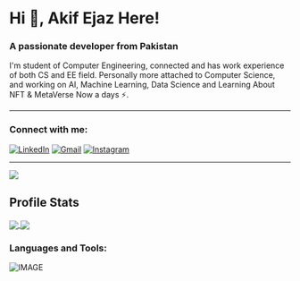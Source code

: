 
<!--
**akifejaz/akifejaz** is a ✨ _special_ ✨ repository because its `README.md` (this file) appears on your GitHub profile.

Here are some ideas to get you started:

- 🔭 I’m currently working on ...
- 🌱 I’m currently learning ...
- 👯 I’m looking to collaborate on ...
- 🤔 I’m looking for help with ...
- 💬 Ask me about ...
- 📫 How to reach me: ...
- 😄 Pronouns: ...
- ⚡ Fun fact: ...
-->

<!-- INTRODUCTION -->
<h1 align="left">Hi 👋, Akif Ejaz Here!</h1>
<h3 align="left">A passionate developer from Pakistan</h3>
I'm student of Computer Engineering, connected and has work experience of both CS and EE field. Personally more attached to Computer Science, and working on AI, Machine Learning, Data Science and Learning About NFT & MetaVerse Now a days ⚡. <hr>

<!-- SOCIAL LINKS -->
<h3 align="left">Connect with me:</h3>
<div align="left">
  <a href="https://www.linkedin.com/in/akifejaz/"><img alt="LinkedIn" src="https://img.shields.io/badge/linkedin-%230077B5.svg?style=for-the-badge&logo=linkedin&logoColor=white"/></a>
  <a href="mailto:akif.upwork@gmail.com"><img alt="Gmail" src="https://img.shields.io/badge/Gmail-D14836?style=for-the-badge&logo=gmail&logoColor=white"/></a>
   <a href="https://www.instagram.com/akifejaz"><img alt="Instagram" src="https://img.shields.io/badge/Instagram-E4405F?style=for-the-badge&logo=instagram&logoColor=white"/></a>
</div>
<hr>

<!-- PROFILE VIEW COUNT -->
<a href="https://github.com/akifejaz">
    <img src="https://komarev.com/ghpvc/?username=akifejaz&style=for-the-badge">
</a>


<!-- PROFILE STATES-->
<h2 align="left">Profile Stats</h2>

<a href="https://github.com/anuraghazra/github-readme-stats">
  <img align="center" src="https://github-readme-stats.vercel.app/api/top-langs/?username=akifejaz&&show_icons=true&title_color=f1e05a&icon_color=03A87C&text_color=ffffff&bg_color=000000&border_radius=0.4rem&layout=compact&show_icons=true&theme=radical" />
</a>
<a href="https://github.com/anuraghazra/convoychat">
  <img align="center"  src="https://github-readme-stats.vercel.app/api?username=akifejaz&&show_icons=true&title_color=f1e05a&icon_color=f1e05a&text_color=ffffff&bg_color=000000&border_radius=0.2rem&show_icons=true&theme=radical&hide_rank" />
</a>


<!-- TOOLS -->

<h3 align="left">Languages and Tools:</h3>




![IMAGE](https://hit.yhype.me/github/profile?user_id=81078376)
